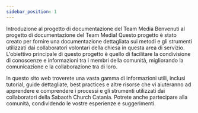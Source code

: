 ```yaml
---
sidebar_position: 1
---
```


Introduzione al progetto di documentazione del Team Media
Benvenuti al progetto di documentazione del Team Media! Questo progetto è stato creato per fornire una documentazione dettagliata sui metodi e gli strumenti utilizzati dai collaboratori volontari della chiesa in questa area di servizio. L'obiettivo principale di questo progetto è quello di facilitare la condivisione di conoscenze e informazioni tra i membri della comunità, migliorando la comunicazione e la collaborazione tra di loro.

In questo sito web troverete una vasta gamma di informazioni utili, inclusi tutorial, guide dettagliate, best practices e altre risorse che vi aiuteranno ad apprendere e comprendere i processi e gli strumenti utilizzati dai collaboratori della Sabaoth Church Catania. Potrete anche partecipare alla comunità, condividendo le vostre esperienze e suggerimenti.

